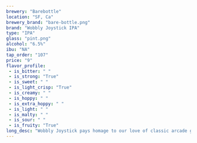 ```yaml
---
brewery: "Barebottle"
location: "SF, Ca"
brewery_brand: "bare-bottle.png"
brand: "Wobbly Joystick IPA"
type: "IPA"
glass: "pint.png"
alcohol: "6.5%"
ibu: "NA"
tap_order: "107"
price: "9"
flavor_profile:
 - is_bitter: " "
 - is_strong: "True"
 - is_sweet: " "
 - is_light_crisp: "True"
 - is_creamy: " "
 - is_hoppy: " "
 - is_extra_hoppy: " "
 - is_light: " "
 - is_malty: " "
 - is_sour: " "
 - is_fruity: "True"
long_desc: "Wobbly Joystick pays homage to our love of classic arcade games, mashing buttons and cranking the joystick. Like Ms. Pac-Man chasing ghost-like dankness and fruity citrus notes for a bonus, this hazy IPA is leveled up with Amarillo, Simcoe, and Cascade hops."
---
```


